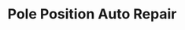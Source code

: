 ---
title: "Pole Position Auto Repair"
url: /baltimore/pole-position-auto-repair/
shop: Autowerkstatt
---